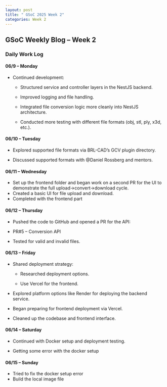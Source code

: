 ```yaml
---
layout: post
title: " GSoC 2025 Week 2"
categories: Week 2
---
```


## GSoC Weekly Blog – Week 2

### Daily Work Log



#### 06/9 – Monday
- Continued development:

  - Structured service and controller layers in the NestJS backend.

  - Improved logging and file handling.

  - Integrated file conversion logic more cleanly into NestJS architecture.

  - Conducted more testing with different file formats (obj, stl, ply, x3d, etc.).

#### 06/10 – Tuesday
- Explored supported file formats via BRL-CAD’s GCV plugin directory.

- Discussed supported formats with @Daniel Rossberg and mentors.


#### 06/11 – Wednesday
- Set up the frontend folder and began work on a second PR for the UI to demonstrate the full upload→convert→download cycle.
- Created a basic UI for file upload and download.
- Completed with the frontend part


#### 06/12 – Thursday
- Pushed the  code to GitHub and opened a PR for the API:
- PR#5 – Conversion API

- Tested for valid and invalid files.


#### 06/13 – Friday
- Shared deployment strategy:

  - Researched deployment options.

  - Use Vercel for the frontend.

- Explored platform options like Render for deploying the backend service.

- Began preparing for frontend deployment via Vercel.

- Cleaned up the codebase and frontend interface.

#### 06/14 – Saturday
- Continued with Docker setup and deployment testing.

- Getting some error with the docker setup

#### 06/15 – Sunday
- Tried to fix the docker setup error
- Build the local image file